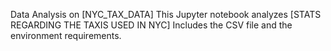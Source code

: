 Data Analysis on [NYC_TAX_DATA]
This Jupyter notebook analyzes [STATS REGARDING THE TAXIS USED IN NYC] 
Includes the CSV file and the environment requirements.
